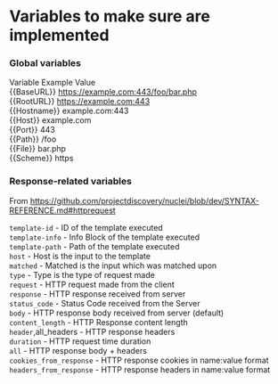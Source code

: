 # Variables to make sure are implemented

### Global variables
Variable	Example Value  
{{BaseURL}}	https://example.com:443/foo/bar.php  
{{RootURL}}	https://example.com:443  
{{Hostname}}	example.com:443  
{{Host}}	example.com  
{{Port}}	443  
{{Path}}	/foo  
{{File}}	bar.php  
{{Scheme}}	https  

### Response-related variables
From https://github.com/projectdiscovery/nuclei/blob/dev/SYNTAX-REFERENCE.md#httprequest

`template-id` - ID of the template executed  
`template-info` - Info Block of the template executed  
`template-path` - Path of the template executed  
`host` - Host is the input to the template  
`matched` - Matched is the input which was matched upon  
`type` - Type is the type of request made  
`request` - HTTP request made from the client  
`response` - HTTP response received from server  
`status_code` - Status Code received from the Server  
`body` - HTTP response body received from server (default)  
`content_length` - HTTP Response content length  
`header`,all_headers - HTTP response headers  
`duration` - HTTP request time duration  
`all` - HTTP response body + headers  
`cookies_from_response` - HTTP response cookies in name:value format  
`headers_from_response` - HTTP response headers in name:value format  
